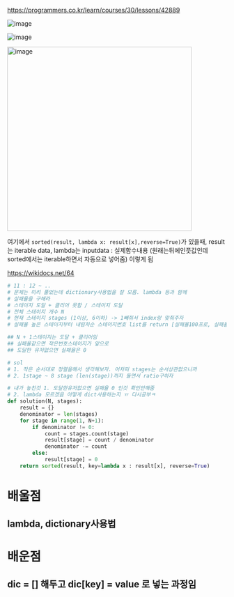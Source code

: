 https://programmers.co.kr/learn/courses/30/lessons/42889

![image](https://user-images.githubusercontent.com/84604563/152914677-e2e21b9d-227c-4edb-a343-35f81a6566a1.png)

![image](https://user-images.githubusercontent.com/84604563/152914719-5fe199fc-a528-4ca8-8882-458a725f8590.png)

<img width="423" alt="image" src="https://user-images.githubusercontent.com/84604563/153097738-91d831bb-bc33-42f2-bb88-d3a4acfce66d.png">

여기에서 ```sorted(result, lambda x: result[x],reverse=True)```가 있을때, result는 iterable data, lambda는 inputdata : 실제함수내용 (원래는뒤에인풋값인데 sorted에서는 iterable하면서 자동으로 넣어줌) 이렇게 됨  

https://wikidocs.net/64

```python
# 11 : 12 ~ ..
# 문제는 미리 풀었는데 dictionary사용법을 잘 모름. lambda 등과 함께
# 실패율을 구해라
# 스테이지 도달 + 클리어 못함 / 스테이지 도달
# 전체 스테이지 개수 N
# 현재 스테이지 stages (1이상, 6이하) -> 1빼줘서 index랑 맞춰주자
# 실패율 높은 스테이지부터 내림차순 스테이지번호 list를 return [실패율100프로, 실패율 90프로..]

## N + 1스테이지는 도달 + 클리어임
## 실패율같으면 작은번호스테이지가 앞으로
## 도달한 유저없으면 실패율은 0

# sol
# 1. 작은 순서대로 정렬을해서 생각해보자. 어차피 stages는 순서상관없으니까
# 2. 1stage ~ 8 stage (len(stage))까지 돌면서 ratio구하자

# 내가 놓친것 1. 도달한유저없으면 실패율 0 인것 확인안해줌
# 2. lambda 모르겠음 어떻게 dict사용하는지 ㅠ 다시공부ㅋ
def solution(N, stages):
    result = {}
    denominator = len(stages)
    for stage in range(1, N+1):
        if denominator != 0:
            count = stages.count(stage)
            result[stage] = count / denominator
            denominator -= count
        else:
            result[stage] = 0
    return sorted(result, key=lambda x : result[x], reverse=True)
```

# 배울점
## lambda, dictionary사용법

# 배운점
## dic = [] 해두고 dic[key] = value 로 넣는 과정임
